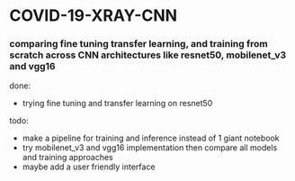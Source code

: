 # COVID-19-XRAY-CNN

### comparing fine tuning transfer learning, and training from scratch across CNN architectures like resnet50, mobilenet_v3 and vgg16  

done:
- trying fine tuning and transfer learning on resnet50

todo:
- make a pipeline for training and inference instead of 1 giant notebook
- try mobilenet_v3 and vgg16 implementation then compare all models and training approaches
- maybe add a user friendly interface

